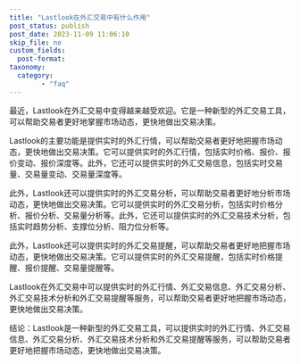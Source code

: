 ```yaml
---
title: "Lastlook在外汇交易中有什么作用"
post_status: publish
post_date: 2023-11-09 11:06:10
skip_file: no
custom_fields: 
  post-format: 
taxonomy:
  category:
        - "faq"
---
```


最近，Lastlook在外汇交易中变得越来越受欢迎。它是一种新型的外汇交易工具，可以帮助交易者更好地掌握市场动态，更快地做出交易决策。

Lastlook的主要功能是提供实时的外汇行情，可以帮助交易者更好地把握市场动态，更快地做出交易决策。它可以提供实时的外汇行情，包括实时价格、报价、报价变动、报价深度等。此外，它还可以提供实时的外汇交易信息，包括实时交易量、交易量变动、交易量深度等。

此外，Lastlook还可以提供实时的外汇交易分析，可以帮助交易者更好地分析市场动态，更快地做出交易决策。它可以提供实时的外汇交易分析，包括实时价格分析、报价分析、交易量分析等。此外，它还可以提供实时的外汇交易技术分析，包括实时趋势分析、支撑位分析、阻力位分析等。

此外，Lastlook还可以提供实时的外汇交易提醒，可以帮助交易者更好地把握市场动态，更快地做出交易决策。它可以提供实时的外汇交易提醒，包括实时价格提醒、报价提醒、交易量提醒等。

Lastlook在外汇交易中可以提供实时的外汇行情、外汇交易信息、外汇交易分析、外汇交易技术分析和外汇交易提醒等服务，可以帮助交易者更好地把握市场动态，更快地做出交易决策。

结论：Lastlook是一种新型的外汇交易工具，可以提供实时的外汇行情、外汇交易信息、外汇交易分析、外汇交易技术分析和外汇交易提醒等服务，可以帮助交易者更好地把握市场动态，更快地做出交易决策。
